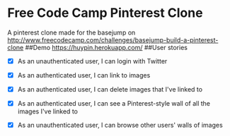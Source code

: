 # Free Code Camp Pinterest Clone
A pinterest clone made for the basejump on http://www.freecodecamp.com/challenges/basejump-build-a-pinterest-clone
##Demo
https://huypin.herokuapp.com/
##User stories
- [x] As an unauthenticated user, I can login with Twitter
- [x] As an authenticated user, I can link to images
- [x] As an authenticated user, I can delete images that I've linked to
- [x] As an authenticated user, I can see a Pinterest-style wall of all the images I've linked to
- [x] As an unauthenticated user, I can browse other users' walls of images

